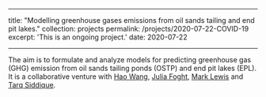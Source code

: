 ---
title: "Modelling greenhouse gases emissions from oil sands tailing and end pit lakes."
collection: projects
permalink: /projects/2020-07-22-COVID-19
excerpt: 'This is an ongoing project.'
date: 2020-07-22

----

The aim is to formulate and analyze models  for predicting greenhouse gas (GHG) emission from oil sands tailing ponds (OSTP) and end pit lakes (EPL). It is a collaborative venture with [Hao Wang](http://www.math.ualberta.ca/~hwang/), [Julia Foght](http://www.biology.ualberta.ca/faculty/julia_foght/), [Mark Lewis](http://www.math.ualberta.ca/~mlewis/) and   [Tarq Siddique](https://apps.ualberta.ca/directory/person/tariqs).
